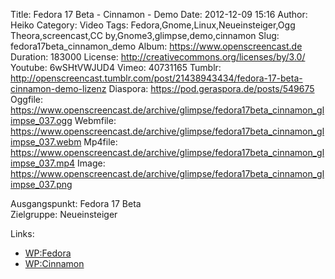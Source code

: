 Title: Fedora 17 Beta - Cinnamon - Demo
Date: 2012-12-09 15:16
Author: Heiko
Category: Video
Tags: Fedora,Gnome,Linux,Neueinsteiger,Ogg Theora,screencast,CC by,Gnome3,glimpse,demo,cinnamon
Slug: fedora17beta_cinnamon_demo
Album: https://www.openscreencast.de
Duration: 183000
License: http://creativecommons.org/licenses/by/3.0/
Youtube: 6wSHtVWJUD4
Vimeo: 40731165
Tumblr: http://openscreencast.tumblr.com/post/21438943434/fedora-17-beta-cinnamon-demo-lizenz
Diaspora: https://pod.geraspora.de/posts/549675
Oggfile: https://www.openscreencast.de/archive/glimpse/fedora17beta_cinnamon_glimpse_037.ogg
Webmfile: https://www.openscreencast.de/archive/glimpse/fedora17beta_cinnamon_glimpse_037.webm
Mp4file: https://www.openscreencast.de/archive/glimpse/fedora17beta_cinnamon_glimpse_037.mp4
Image: https://www.openscreencast.de/archive/glimpse/fedora17beta_cinnamon_glimpse_037.png

Ausgangspunkt: Fedora 17 Beta  
Zielgruppe: Neueinsteiger  

Links:

  * [WP:Fedora](http://de.wikipedia.org/wiki/Fedora_\(Linux-Distribution\) "Link zu WP:Fedora" )
  * [WP:Cinnamon](http://de.wikipedia.org/wiki/Cinnamon_\(Desktop\) "Link zu WP:Cinnamon" )


